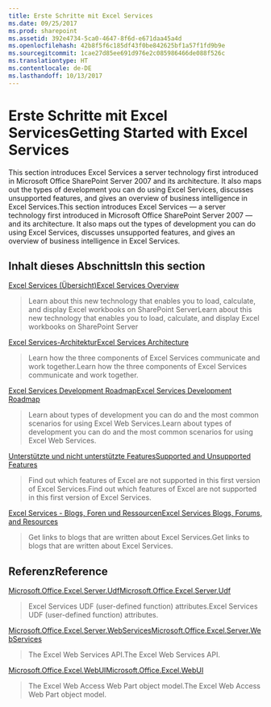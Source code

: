 ```yaml
---
title: Erste Schritte mit Excel Services
ms.date: 09/25/2017
ms.prod: sharepoint
ms.assetid: 392e4734-5ca0-4647-8f6d-e671daa45a4d
ms.openlocfilehash: 42b8f5f6c185df43f0be842625bf1a57f1fd9b9e
ms.sourcegitcommit: 1cae27d85ee691d976e2c085986466de088f526c
ms.translationtype: HT
ms.contentlocale: de-DE
ms.lasthandoff: 10/13/2017
---
```

# <a name="getting-started-with-excel-services"></a><span data-ttu-id="3f8a0-102">Erste Schritte mit Excel Services</span><span class="sxs-lookup"><span data-stu-id="3f8a0-102">Getting Started with Excel Services</span></span>

<span data-ttu-id="3f8a0-p101">This section introduces Excel Services  a server technology first introduced in Microsoft Office SharePoint Server 2007  and its architecture. It also maps out the types of development you can do using Excel Services, discusses unsupported features, and gives an overview of business intelligence in Excel Services.</span><span class="sxs-lookup"><span data-stu-id="3f8a0-p101">This section introduces Excel Services — a server technology first introduced in Microsoft Office SharePoint Server 2007 — and its architecture. It also maps out the types of development you can do using Excel Services, discusses unsupported features, and gives an overview of business intelligence in Excel Services.</span></span>
  
    
    


## <a name="in-this-section"></a><span data-ttu-id="3f8a0-105">Inhalt dieses Abschnitts</span><span class="sxs-lookup"><span data-stu-id="3f8a0-105">In this section</span></span>


 [<span data-ttu-id="3f8a0-106">Excel Services (Übersicht)</span><span class="sxs-lookup"><span data-stu-id="3f8a0-106">Excel Services Overview</span></span>](excel-services-overview.md)
  
    
    
> <span data-ttu-id="3f8a0-107">Learn about this new technology that enables you to load, calculate, and display Excel workbooks on SharePoint Server</span><span class="sxs-lookup"><span data-stu-id="3f8a0-107">Learn about this new technology that enables you to load, calculate, and display Excel workbooks on SharePoint Server</span></span>
    
  
 [<span data-ttu-id="3f8a0-108">Excel Services-Architektur</span><span class="sxs-lookup"><span data-stu-id="3f8a0-108">Excel Services Architecture</span></span>](excel-services-architecture.md)
  
    
    
> <span data-ttu-id="3f8a0-109">Learn how the three components of Excel Services communicate and work together.</span><span class="sxs-lookup"><span data-stu-id="3f8a0-109">Learn how the three components of Excel Services communicate and work together.</span></span>
    
  
 [<span data-ttu-id="3f8a0-110">Excel Services Development Roadmap</span><span class="sxs-lookup"><span data-stu-id="3f8a0-110">Excel Services Development Roadmap</span></span>](excel-services-development-roadmap.md)
  
    
    
> <span data-ttu-id="3f8a0-111">Learn about types of development you can do and the most common scenarios for using Excel Web Services.</span><span class="sxs-lookup"><span data-stu-id="3f8a0-111">Learn about types of development you can do and the most common scenarios for using Excel Web Services.</span></span>
    
  
 [<span data-ttu-id="3f8a0-112">Unterstützte und nicht unterstützte Features</span><span class="sxs-lookup"><span data-stu-id="3f8a0-112">Supported and Unsupported Features</span></span>](supported-and-unsupported-features.md)
  
    
    
> <span data-ttu-id="3f8a0-113">Find out which features of Excel are not supported in this first version of Excel Services.</span><span class="sxs-lookup"><span data-stu-id="3f8a0-113">Find out which features of Excel are not supported in this first version of Excel Services.</span></span>
    
  
 [<span data-ttu-id="3f8a0-114">Excel Services - Blogs, Foren und Ressourcen</span><span class="sxs-lookup"><span data-stu-id="3f8a0-114">Excel Services Blogs, Forums, and Resources</span></span>](excel-services-blogs-forums-and-resources.md)
  
    
    
> <span data-ttu-id="3f8a0-115">Get links to blogs that are written about Excel Services.</span><span class="sxs-lookup"><span data-stu-id="3f8a0-115">Get links to blogs that are written about Excel Services.</span></span>
    
  

## <a name="reference"></a><span data-ttu-id="3f8a0-116">Referenz</span><span class="sxs-lookup"><span data-stu-id="3f8a0-116">Reference</span></span>


 [<span data-ttu-id="3f8a0-117">Microsoft.Office.Excel.Server.Udf</span><span class="sxs-lookup"><span data-stu-id="3f8a0-117">Microsoft.Office.Excel.Server.Udf</span></span>](https://msdn.microsoft.com/library/Microsoft.Office.Excel.Server.Udf.aspx)
  
    
    
> <span data-ttu-id="3f8a0-118">Excel Services UDF (user-defined function) attributes.</span><span class="sxs-lookup"><span data-stu-id="3f8a0-118">Excel Services UDF (user-defined function) attributes.</span></span>
    
  
 [<span data-ttu-id="3f8a0-119">Microsoft.Office.Excel.Server.WebServices</span><span class="sxs-lookup"><span data-stu-id="3f8a0-119">Microsoft.Office.Excel.Server.WebServices</span></span>](https://msdn.microsoft.com/library/Microsoft.Office.Excel.Server.WebServices.aspx)
  
    
    
> <span data-ttu-id="3f8a0-120">The Excel Web Services API.</span><span class="sxs-lookup"><span data-stu-id="3f8a0-120">The Excel Web Services API.</span></span>
    
  
 [<span data-ttu-id="3f8a0-121">Microsoft.Office.Excel.WebUI</span><span class="sxs-lookup"><span data-stu-id="3f8a0-121">Microsoft.Office.Excel.WebUI</span></span>](https://msdn.microsoft.com/library/Microsoft.Office.Excel.WebUI.aspx)
  
    
    
> <span data-ttu-id="3f8a0-122">The Excel Web Access Web Part object model.</span><span class="sxs-lookup"><span data-stu-id="3f8a0-122">The Excel Web Access Web Part object model.</span></span>
    
  

